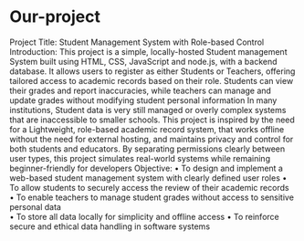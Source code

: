 # Our-project
Project Title:  Student Management System with Role-based Control 
Introduction: 
This project is a simple, locally-hosted Student management System built using HTML, CSS, JavaScript 
and node.js, with a backend database. It allows users to register as either Students or Teachers, offering 
tailored access to academic records based on their role. 
Students can view their grades and report inaccuracies, while teachers can manage and update grades 
without modifying student personal information 
In many institutions, Student data is very still managed or overly complex systems that are inaccessible 
to smaller schools. This project is inspired by the need for a Lightweight, role-based academic record 
system, that works offline without the need for external hosting, and maintains privacy and control for 
both students and educators. 
By separating permissions clearly between user types, this project simulates real-world systems while 
remaining beginner-friendly for developers 
Objective: 
• To design and implement a web-based student management system with clearly defined user 
roles 
• To allow students to securely access the review of their academic records  
• To enable teachers to manage student grades without access to sensitive personal data  
• To store all data locally for simplicity and offline access 
• To reinforce secure and ethical data handling in software systems
